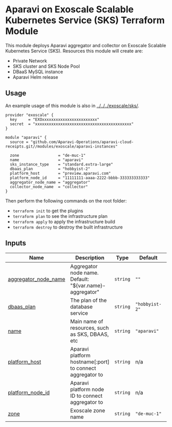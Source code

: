 # Aparavi on Exoscale Scalable Kubernetes Service (SKS) Terraform Module

This module deploys Aparavi aggregator and collector on Exoscale Scalable
Kubernetes Service (SKS). Resources this module will create are:

- Private Network
- SKS cluster and SKS Node Pool
- DBaaS MySQL instance
- Aparavi Helm release

## Usage

An example usage of this module is also in [../../../exoscale/sks/](../../../exoscale/sks/).

```hcl
provider "exoscale" {
  key     = "EXOxxxxxxxxxxxxxxxxxxxxxxxx"
  secret  = "xxxxxxxxxxxxxxxxxxxxxxxxxxxxxxxxxxxxxxxxxx"
}

module "aparavi" {
  source = "github.com/Aparavi-Operations/aparavi-cloud-receipts.git//modules/exoscale/aparavi-instances"

  zone                 = "de-muc-1"
  name                 = "aparavi"
  sks_instance_type    = "standard.extra-large"
  dbaas_plan           = "hobbyist-2"
  platform_host        = "preview.aparavi.com"
  platform_node_id     = "11111111-aaaa-2222-bbbb-333333333333"
  aggregator_node_name = "aggregator"
  collector_node_name  = "collector"
}
```

Then perform the following commands on the root folder:

- `terraform init` to get the plugins
- `terraform plan` to see the infrastructure plan
- `terraform apply` to apply the infrastructure build
- `terraform destroy` to destroy the built infrastructure

## Inputs

| Name | Description | Type | Default | Required |
|------|-------------|------|---------|:--------:|
| <a name="input_appagent_node_name"></a> [aggregator\_node\_name](#input\_aggregator\_node\_name) | Aggregator node name. Default: "${var.name}-aggregator" | `string` | `""` | no |
| <a name="input_dbaas_plan"></a> [dbaas\_plan](#input\_dbaas\_plan) | The plan of the database service | `string` | `"hobbyist-2"` | no |
| <a name="input_name"></a> [name](#input\_name) | Main name of resources, such as SKS, DBAAS, etc | `string` | `"aparavi"` | no |
| <a name="input_platform_host"></a> [platform\_host](#input\_platform\_host) | Aparavi platform hostname[:port] to connect aggregator to | `string` | n/a | yes |
| <a name="input_platform_node_id"></a> [platform\_node\_id](#input\_platform\_node\_id) | Aparavi platform node ID to connect aggregator to | `string` | n/a | yes |
| <a name="input_zone"></a> [zone](#input\_zone) | Exoscale zone name | `string` | `"de-muc-1"` | no |
